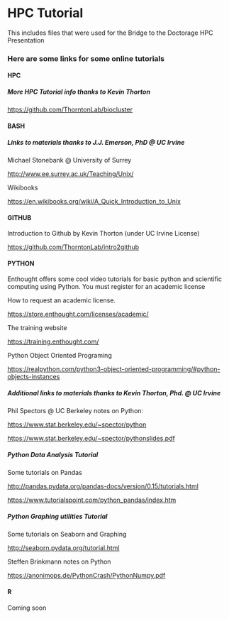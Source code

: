 # HPC Tutorial

This includes files that were used for the Bridge to the Doctorage HPC Presentation

### Here are some links for some online tutorials
#### HPC
##### More HPC Tutorial info thanks to Kevin Thorton
https://github.com/ThorntonLab/biocluster

#### BASH
##### Links to materials thanks to J.J. Emerson, PhD @ UC Irvine
Michael Stonebank @ University of Surrey

http://www.ee.surrey.ac.uk/Teaching/Unix/

Wikibooks

https://en.wikibooks.org/wiki/A_Quick_Introduction_to_Unix

#### GITHUB
Introduction to Github by Kevin Thorton (under UC Irvine License)

https://github.com/ThorntonLab/intro2github

#### PYTHON
Enthought offers some cool video tutorials for basic python and scientific computing using Python. You must register for an academic license

How to request an academic license.

https://store.enthought.com/licenses/academic/

The training website

https://training.enthought.com/

Python Object Oriented Programing

https://realpython.com/python3-object-oriented-programming/#python-objects-instances

##### Additional links to materials thanks to Kevin Thorton, Phd. @ UC Irvine
Phil Spectors @ UC Berkeley notes on Python: 

https://www.stat.berkeley.edu/~spector/python

https://www.stat.berkeley.edu/~spector/pythonslides.pdf


##### Python Data Analysis Tutorial
Some tutorials on Pandas

http://pandas.pydata.org/pandas-docs/version/0.15/tutorials.html

https://www.tutorialspoint.com/python_pandas/index.htm

##### Python Graphing utilities Tutorial
Some tutorials on Seaborn and Graphing

http://seaborn.pydata.org/tutorial.html

Steffen Brinkmann notes on Python

https://anonimops.de/PythonCrash/PythonNumpy.pdf

#### R
Coming soon
